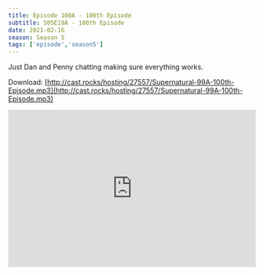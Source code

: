 ```yaml
---
title: Episode 100A - 100th Episode
subtitle: S05E18A - 100th Episode
date: 2021-02-16
season: Season 5
tags: ['episode','season5']
---
```


Just Dan and Penny chatting making sure everything works.

Download: [http://cast.rocks/hosting/27557/Supernatural-99A-100th-Episode.mp3](http://cast.rocks/hosting/27557/Supernatural-99A-100th-Episode.mp3)



<iframe src="https://cast.rocks/player/27557/Supernatural-100-.mp3?episodeTitle=Episode%20100&podcastTitle=Couple%20of%20Idjits&episodeDate=February%2016th%2C%202021&imageURL=https%3A%2F%2Fcast.rocks%2Fhosting%2F27557%2Ffeeds%2FCAURZ.jpg" style="border: none; min-height: 265px; max-height: 320px; max-width: 558px; min-width: 270px; width: 100%; height: 100%;" scrollbars="no"></iframe>

